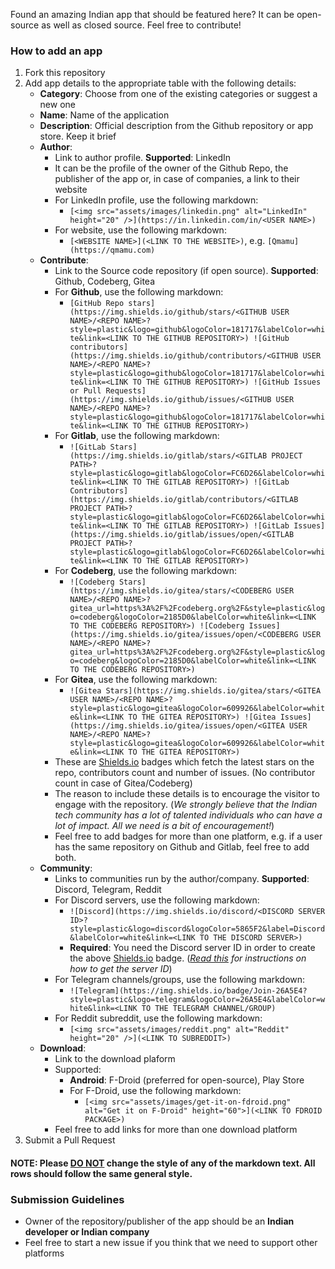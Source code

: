 Found an amazing Indian app that should be featured here? It can be open-source as well as closed source. Feel free to contribute!

### How to add an app

1. Fork this repository
2. Add app details to the appropriate table with the following details:
    - **Category**: Choose from one of the existing categories or suggest a new one
    - **Name**: Name of the application
    - **Description**: Official description from the Github repository or app store. Keep it brief
    - **Author**:
        - Link to author profile. **Supported**: LinkedIn
        - It can be the profile of the owner of the Github Repo, the publisher of the app or, in case of companies, a link to their website
        - For LinkedIn profile, use the following markdown:
            - ```[<img src="assets/images/linkedin.png" alt="LinkedIn" height="20" />](https://in.linkedin.com/in/<USER NAME>)```
        - For website, use the following markdown:
            - ```[<WEBSITE NAME>](<LINK TO THE WEBSITE>)```, e.g. ```[Qmamu](https://qmamu.com)```
    - **Contribute**:
        - Link to the Source code repository (if open source). **Supported**: Github, Codeberg, Gitea
        - For **Github**, use the following markdown:
            - ```[GitHub Repo stars](https://img.shields.io/github/stars/<GITHUB USER NAME>/<REPO NAME>?style=plastic&logo=github&logoColor=181717&labelColor=white&link=<LINK TO THE GITHUB REPOSITORY>) ![GitHub contributors](https://img.shields.io/github/contributors/<GITHUB USER NAME>/<REPO NAME>?style=plastic&logo=github&logoColor=181717&labelColor=white&link=<LINK TO THE GITHUB REPOSITORY>) ![GitHub Issues or Pull Requests](https://img.shields.io/github/issues/<GITHUB USER NAME>/<REPO NAME>?style=plastic&logo=github&logoColor=181717&labelColor=white&link=<LINK TO THE GITHUB REPOSITORY>)```
        - For **Gitlab**, use the following markdown:
            - ```![GitLab Stars](https://img.shields.io/gitlab/stars/<GITLAB PROJECT PATH>?style=plastic&logo=gitlab&logoColor=FC6D26&labelColor=white&link=<LINK TO THE GITLAB REPOSITORY>) ![GitLab Contributors](https://img.shields.io/gitlab/contributors/<GITLAB PROJECT PATH>?style=plastic&logo=gitlab&logoColor=FC6D26&labelColor=white&link=<LINK TO THE GITLAB REPOSITORY>) ![GitLab Issues](https://img.shields.io/gitlab/issues/open/<GITLAB PROJECT PATH>?style=plastic&logo=gitlab&logoColor=FC6D26&labelColor=white&link=<LINK TO THE GITLAB REPOSITORY>)```
        - For **Codeberg**, use the following markdown:
            - ```![Codeberg Stars](https://img.shields.io/gitea/stars/<CODEBERG USER NAME>/<REPO NAME>?gitea_url=https%3A%2F%2Fcodeberg.org%2F&style=plastic&logo=codeberg&logoColor=2185D0&labelColor=white&link=<LINK TO THE CODEBERG REPOSITORY>) ![Codeberg Issues](https://img.shields.io/gitea/issues/open/<CODEBERG USER NAME>/<REPO NAME>?gitea_url=https%3A%2F%2Fcodeberg.org%2F&style=plastic&logo=codeberg&logoColor=2185D0&labelColor=white&link=<LINK TO THE CODEBERG REPOSITORY>)```
        - For **Gitea**, use the following markdown:
            - ```![Gitea Stars](https://img.shields.io/gitea/stars/<GITEA USER NAME>/<REPO NAME>?style=plastic&logo=gitea&logoColor=609926&labelColor=white&link=<LINK TO THE GITEA REPOSITORY>) ![Gitea Issues](https://img.shields.io/gitea/issues/open/<GITEA USER NAME>/<REPO NAME>?style=plastic&logo=gitea&logoColor=609926&labelColor=white&link=<LINK TO THE GITEA REPOSITORY>)```
        - These are [Shields.io](https://shields.io) badges which fetch the latest stars on the repo, contributors count and number of issues. (No contributor count in case of Gitea/Codeberg)
        - The reason to include these details is to encourage the visitor to engage with the repository. (*We strongly believe that the Indian tech community has a lot of talented individuals who can have a lot of impact. All we need is a bit of encouragement!*)
        - Feel free to add badges for more than one platform, e.g. if a user has the same repository on Github and Gitlab, feel free to add both.
    - **Community**:
        - Links to communities run by the author/company. **Supported**: Discord, Telegram, Reddit
        - For Discord servers, use the following markdown:
            - ```![Discord](https://img.shields.io/discord/<DISCORD SERVER ID>?style=plastic&logo=discord&logoColor=5865F2&label=Discord&labelColor=white&link=<LINK TO THE DISCORD SERVER>)```
            - **Required**: You need the Discord server ID in order to create the above [Shields.io](https://shields.io) badge. (*[Read this](https://shields.io/badges/discord) for instructions on how to get the server ID*)
        - For Telegram channels/groups, use the following markdown:
            - ```![Telegram](https://img.shields.io/badge/Join-26A5E4?style=plastic&logo=telegram&logoColor=26A5E4&labelColor=white&link=<LINK TO THE TELEGRAM CHANNEL/GROUP)```
        - For Reddit subreddit, use the following markdown:
            - ```[<img src="assets/images/reddit.png" alt="Reddit" height="20" />](<LINK TO SUBREDDIT>)```
    - **Download**:
        - Link to the download plaform
        - Supported:
            - **Android**: F-Droid (preferred for open-source), Play Store
            - For F-Droid, use the following markdown:
                - ```[<img src="assets/images/get-it-on-fdroid.png" alt="Get it on F-Droid" height="60">](<LINK TO FDROID PACKAGE>)```
        - Feel free to add links for more than one download platform
3. Submit a Pull Request

#### **NOTE**: Please <ins>DO NOT</ins> change the style of any of the markdown text. All rows should follow the same general style.

### Submission Guidelines
- Owner of the repository/publisher of the app should be an **Indian developer or Indian company**
- Feel free to start a new issue if you think that we need to support other platforms
